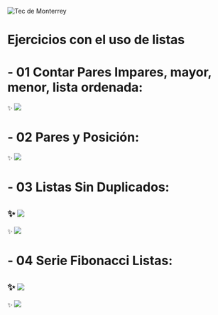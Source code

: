 ![Tec de Monterrey](images/logotecmty.png)
# Ejercicios con el uso de listas

# - 01 Contar Pares Impares, mayor, menor, lista ordenada:
:sparkles:  ![](images/02Contar.png)

# - 02 Pares y Posición:
:sparkles:  ![](images/07Pares.png)

# - 03 Listas Sin Duplicados:
:sparkles:  ![](images/08Listas1.png)
-
:sparkles:  ![](images/08Listas2.png)

# - 04 Serie Fibonacci Listas:
:sparkles:  ![](images/09fibo1.png)
-
:sparkles:  ![](images/09fibo2.png)
